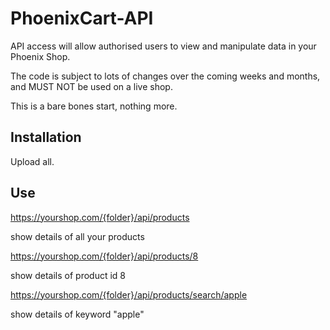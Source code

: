# PhoenixCart-API

API access will allow authorised users to view and manipulate data in your Phoenix Shop.

The code is subject to lots of changes over the coming weeks and months, and MUST NOT be used on a live shop.

This is a bare bones start, nothing more.

Installation
------------

Upload all. 

Use
-----

https://yourshop.com/{folder}/api/products

show details of all your products

https://yourshop.com/{folder}/api/products/8

show details of product id 8

https://yourshop.com/{folder}/api/products/search/apple

show details of keyword "apple"

